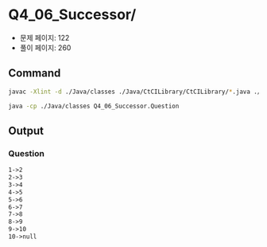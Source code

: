 # Q4_06_Successor/

- 문제 페이지: 122
- 풀이 페이지: 260

## Command

```sh
javac -Xlint -d ./Java/classes ./Java/CtCILibrary/CtCILibrary/*.java ./Java/Ch\ 04.\ Trees\ and\ Graphs/Q4_06_Successor/*.java

java -cp ./Java/classes Q4_06_Successor.Question
```

## Output

### Question

```txt
1->2
2->3
3->4
4->5
5->6
6->7
7->8
8->9
9->10
10->null
```
